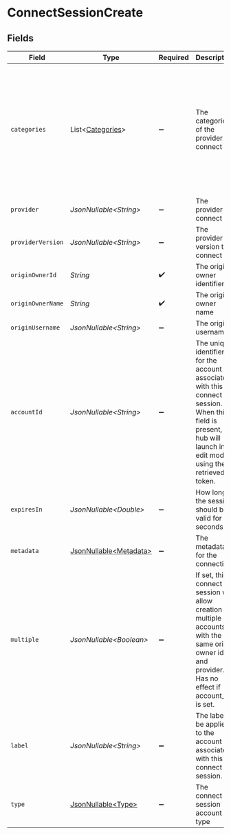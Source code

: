 # ConnectSessionCreate


## Fields

| Field                                                                                                                                                               | Type                                                                                                                                                                | Required                                                                                                                                                            | Description                                                                                                                                                         | Example                                                                                                                                                             |
| ------------------------------------------------------------------------------------------------------------------------------------------------------------------- | ------------------------------------------------------------------------------------------------------------------------------------------------------------------- | ------------------------------------------------------------------------------------------------------------------------------------------------------------------- | ------------------------------------------------------------------------------------------------------------------------------------------------------------------- | ------------------------------------------------------------------------------------------------------------------------------------------------------------------- |
| `categories`                                                                                                                                                        | List\<[Categories](../../models/components/Categories.md)>                                                                                                          | :heavy_minus_sign:                                                                                                                                                  | The categories of the provider to connect to                                                                                                                        | [<br/>"ats",<br/>"hris",<br/>"hrisLegacy",<br/>"crm",<br/>"iam",<br/>"marketing",<br/>"lms",<br/>"stackOne",<br/>"documents",<br/>"ticketing",<br/>"screening",<br/>"messaging",<br/>"accounting"<br/>] |
| `provider`                                                                                                                                                          | *JsonNullable\<String>*                                                                                                                                             | :heavy_minus_sign:                                                                                                                                                  | The provider to connect to                                                                                                                                          |                                                                                                                                                                     |
| `providerVersion`                                                                                                                                                   | *JsonNullable\<String>*                                                                                                                                             | :heavy_minus_sign:                                                                                                                                                  | The provider version to connect to                                                                                                                                  |                                                                                                                                                                     |
| `originOwnerId`                                                                                                                                                     | *String*                                                                                                                                                            | :heavy_check_mark:                                                                                                                                                  | The origin owner identifier                                                                                                                                         |                                                                                                                                                                     |
| `originOwnerName`                                                                                                                                                   | *String*                                                                                                                                                            | :heavy_check_mark:                                                                                                                                                  | The origin owner name                                                                                                                                               |                                                                                                                                                                     |
| `originUsername`                                                                                                                                                    | *JsonNullable\<String>*                                                                                                                                             | :heavy_minus_sign:                                                                                                                                                  | The origin username                                                                                                                                                 |                                                                                                                                                                     |
| `accountId`                                                                                                                                                         | *JsonNullable\<String>*                                                                                                                                             | :heavy_minus_sign:                                                                                                                                                  | The unique identifier for the account associated with this connect session. When this field is present, the hub will launch in edit mode using the retrieved token. |                                                                                                                                                                     |
| `expiresIn`                                                                                                                                                         | *JsonNullable\<Double>*                                                                                                                                             | :heavy_minus_sign:                                                                                                                                                  | How long the session should be valid for in seconds                                                                                                                 |                                                                                                                                                                     |
| `metadata`                                                                                                                                                          | [JsonNullable\<Metadata>](../../models/components/Metadata.md)                                                                                                      | :heavy_minus_sign:                                                                                                                                                  | The metadata for the connection                                                                                                                                     |                                                                                                                                                                     |
| `multiple`                                                                                                                                                          | *JsonNullable\<Boolean>*                                                                                                                                            | :heavy_minus_sign:                                                                                                                                                  | If set, this connect session will allow creation of multiple accounts with the same origin owner id and provider. Has no effect if account_id is set.               |                                                                                                                                                                     |
| `label`                                                                                                                                                             | *JsonNullable\<String>*                                                                                                                                             | :heavy_minus_sign:                                                                                                                                                  | The label to be applied to the account associated with this connect session.                                                                                        |                                                                                                                                                                     |
| `type`                                                                                                                                                              | [JsonNullable\<Type>](../../models/components/Type.md)                                                                                                              | :heavy_minus_sign:                                                                                                                                                  | The connect session account type                                                                                                                                    | [<br/>"PRODUCTION",<br/>"TEST"<br/>]                                                                                                                                |